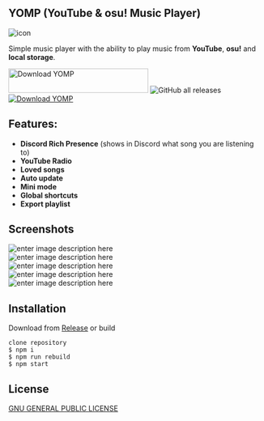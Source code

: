 <h2 id="yomp-youtube--osu-music-player">YOMP (YouTube &amp; osu! Music Player)</h2><img src="https://puu.sh/EkVK5.png" alt="icon">
<p>Simple music player with the ability to play music from <strong>YouTube</strong>, <strong>osu!</strong> and <strong>local storage</strong>.</p>
<a href="https://sourceforge.net/projects/youtube-osu-music-player/files/latest/download"><img alt="Download YOMP" src="https://a.fsdn.com/con/app/sf-download-button" width=276 height=48 srcset="https://a.fsdn.com/con/app/sf-download-button?button_size=2x 2x"></a>
<img alt="GitHub all releases" src="https://img.shields.io/github/downloads/SGezha/YOMP/total">
<a href="https://sourceforge.net/projects/youtube-osu-music-player/files/latest/download"><img alt="Download YOMP" src="https://img.shields.io/sourceforge/dt/youtube-osu-music-player.svg" ></a>
<h2 id="features">Features:</h2>
<ul>
<li><strong>Discord Rich Presence</strong> (shows in Discord what song you are listening to)</li>
<li><strong>YouTube Radio</strong></li>
<li><strong>Loved songs</strong></li>
<li><strong>Auto update</strong></li>
<li><strong>Mini mode</strong></li>
<li><strong>Global shortcuts</strong></li>
<li><strong>Export playlist</strong></li>
</ul>
<h2 id="screenshots">Screenshots</h2>
<p><img src="https://puu.sh/EkVSq.png" alt="enter image description here"><br>
<img src="https://puu.sh/EkVYf.png" alt="enter image description here"><br>
<img src="https://puu.sh/EkVTJ.jpg" alt="enter image description here"><br>
<img src="https://puu.sh/EkVUL.png" alt="enter image description here"><br>
<img src="https://puu.sh/EkVVZ.png" alt="enter image description here"></p>
<h2 id="instalation">Installation</h2>
<p>Download from <a href="https://github.com/SGezha/osu-youtube-music-player/releases/latest">Release</a> or build</p>
<pre><code>clone repository
$ npm i
$ npm run rebuild
$ npm start
</code></pre>
<h2 id="license">License</h2>
<a href="https://github.com/SGezha/osu-youtube-music-player/blob/master/LICENSE">GNU GENERAL PUBLIC LICENSE</a>
